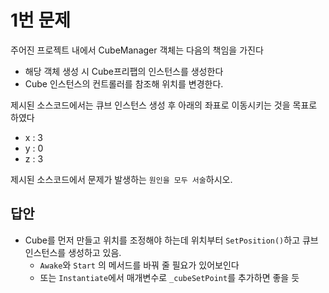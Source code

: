 # 1번 문제

주어진 프로젝트 내에서 CubeManager 객체는 다음의 책임을 가진다
- 해당 객체 생성 시 Cube프리팹의 인스턴스를 생성한다
- Cube 인스턴스의 컨트롤러를 참조해 위치를 변경한다.

제시된 소스코드에서는 큐브 인스턴스 생성 후 아래의 좌표로 이동시키는 것을 목표로 하였다
- x : 3
- y : 0
- z : 3

제시된 소스코드에서 문제가 발생하는 `원인을 모두 서술`하시오.

## 답안
- Cube를 먼저 만들고 위치를 조정해야 하는데 위치부터 `SetPosition()`하고 큐브 인스턴스를 생성하고 있음.
	-   `Awake`와 `Start` 의 메서드를 바꿔 줄 필요가 있어보인다
	-   또는 `Instantiate`에서 매개변수로 `_cubeSetPoint`를 추가하면 좋을 듯